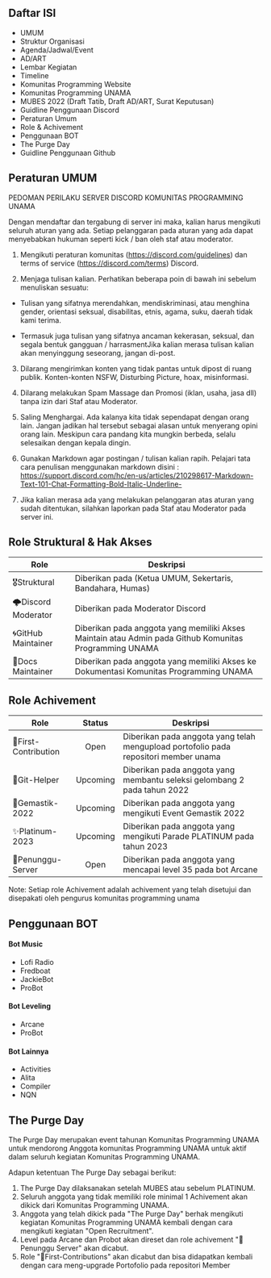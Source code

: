 ## Daftar ISI
- UMUM
- Struktur Organisasi
- Agenda/Jadwal/Event
- AD/ART
- Lembar Kegiatan
- Timeline
- Komunitas Programming Website
- Komunitas Programming UNAMA
- MUBES 2022 (Draft Tatib, Draft AD/ART, Surat Keputusan)
- Guidline Penggunaan Discord
- Peraturan Umum
- Role & Achivement
- Penggunaan BOT
- The Purge Day
- Guidline Penggunaan Github

## Peraturan UMUM
PEDOMAN PERILAKU SERVER DISCORD KOMUNITAS PROGRAMMING UNAMA

Dengan mendaftar dan tergabung di server ini maka, kalian harus mengikuti seluruh aturan yang ada. Setiap pelanggaran pada aturan yang ada dapat menyebabkan hukuman seperti kick / ban oleh staf atau moderator.

1. Mengikuti peraturan komunitas (https://discord.com/guidelines) dan terms of service (https://discord.com/terms) Discord.

2. Menjaga tulisan kalian. Perhatikan beberapa poin di bawah ini sebelum menuliskan sesuatu:

* Tulisan yang sifatnya merendahkan, mendiskriminasi, atau menghina gender, orientasi seksual, disabilitas, etnis, agama, suku, daerah tidak kami terima.

* Termasuk juga tulisan yang sifatnya ancaman kekerasan, seksual, dan segala bentuk gangguan / harrasmentJika kalian merasa tulisan kalian akan menyinggung seseorang, jangan di-post.

3. Dilarang mengirimkan konten yang tidak pantas untuk dipost di ruang publik. Konten-konten NSFW, Disturbing Picture, hoax, misinformasi.

4. Dilarang melakukan Spam Massage dan Promosi (iklan, usaha, jasa dll) tanpa izin dari Staf atau Moderator.

5. Saling Menghargai. Ada kalanya kita tidak sependapat dengan orang lain. Jangan jadikan hal tersebut sebagai alasan untuk menyerang opini orang lain. Meskipun cara pandang kita mungkin berbeda, selalu selesaikan dengan kepala dingin.

6. Gunakan Markdown agar postingan / tulisan kalian rapih. Pelajari tata cara penulisan menggunakan markdown disini : https://support.discord.com/hc/en-us/articles/210298617-Markdown-Text-101-Chat-Formatting-Bold-Italic-Underline-

7. Jika kalian merasa ada yang melakukan pelanggaran atas aturan yang sudah ditentukan, silahkan laporkan pada Staf atau Moderator pada server ini. 

## Role Struktural & Hak Akses
| Role | Deskripsi | 
|--|--|
|🎖️Struktural|Diberikan pada (Ketua UMUM, Sekertaris, Bandahara, Humas)|
|🌩️Discord Moderator | Diberikan pada Moderator Discord |
| 🌀GitHub Maintainer | Diberikan pada anggota yang memiliki Akses Maintain atau Admin pada Github Komunitas Programming UNAMA |
| 📖Docs Maintainer | Diberikan pada anggota yang memiliki Akses ke Dokumentasi Komunitas Programming UNAMA

## Role Achivement

| Role | Status | Deskripsi |
|--|:--:|--|
| 📘First-Contribution | Open | Diberikan pada anggota yang telah mengupload portofolio pada repositori member unama|
| 📑Git-Helper | Upcoming | Diberikan pada anggota yang membantu seleksi gelombang 2 pada tahun 2022 |
| 📘Gemastik-2022| Upcoming | Diberikan pada anggota yang mengikuti Event Gemastik 2022 |
| ✨Platinum-2023 | Upcoming | Diberikan pada anggota yang mengikuti Parade PLATINUM pada tahun 2023
| 👻Penunggu-Server | Open | Diberikan pada anggota yang mencapai level 35 pada bot Arcane |

Note: Setiap role Achivement adalah achivement yang telah disetujui dan disepakati oleh pengurus komunitas programming unama
## Penggunaan BOT
#### Bot Music
- Lofi Radio
- Fredboat
- JackieBot
- ProBot
#### Bot Leveling
- Arcane
- ProBot

#### Bot Lainnya
- Activities
- Alita
- Compiler
- NQN


## The Purge Day	

The Purge Day merupakan event tahunan  Komunitas Programming UNAMA untuk mendorong Anggota komunitas Programming UNAMA untuk aktif dalam seluruh kegiatan Komunitas Programming UNAMA.

Adapun ketentuan The Purge Day sebagai berikut:

1. The Purge Day dilaksanakan setelah MUBES atau sebelum PLATINUM.
2. Seluruh anggota yang tidak memiliki role minimal 1 Achivement akan dikick dari Komunitas Programming UNAMA.
3. Anggota yang telah dikick pada "The Purge Day" berhak mengikuti kegiatan Komunitas Programming UNAMA kembali dengan cara mengikuti kegiatan "Open Recruitment".
4. Level pada Arcane dan Probot akan direset dan role achivement "👻 Penunggu Server" akan dicabut.
5. Role "📘First-Contributions" akan dicabut dan bisa didapatkan kembali dengan cara meng-upgrade Portofolio pada repositori Member

